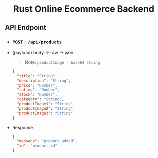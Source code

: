 <h1 align="center">
    Rust Online Ecommerce Backend
</h1>

## API Endpoint

- ### `POST` - `/api/products`
- (payload) body -> raw -> json

  > Note: `productImage - base64 string`

  ```json
  {
    "title": "String",
    "description": "String",
    "price": "Number",
    "rating": "Number",
    "stock": "Number",
    "category": "String",
    "productImage1": "String",
    "productImage2": "String",
    "productImage3": "String"
  }
  ```

- Response
  ```json
  {
    "message": "product added",
    "id": "product_id"
  }
  ```
